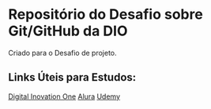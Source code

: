 # Repositório do Desafio sobre Git/GitHub da DIO
Criado para o Desafio de projeto.


## Links Úteis para Estudos:

[Digital Inovation One](https://web.digitalinnovation.one/home)
[Alura](https://imersao.dev/)
[Udemy](https://www.udemy.com/)
